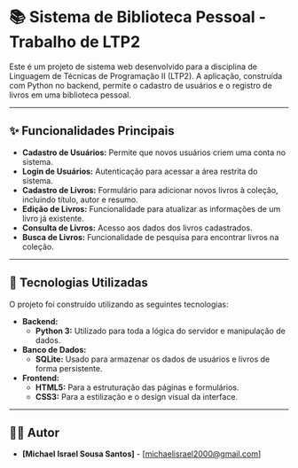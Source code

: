 # 📚 Sistema de Biblioteca Pessoal - Trabalho de LTP2

Este é um projeto de sistema web desenvolvido para a disciplina de Linguagem de Técnicas de Programação II (LTP2). A aplicação, construída com Python no backend, permite o cadastro de usuários e o registro de livros em uma biblioteca pessoal.

---

## ✨ Funcionalidades Principais

* **Cadastro de Usuários:** Permite que novos usuários criem uma conta no sistema.
* **Login de Usuários:** Autenticação para acessar a área restrita do sistema.
* **Cadastro de Livros:** Formulário para adicionar novos livros à coleção, incluindo título, autor e resumo.
* **Edição de Livros:** Funcionalidade para atualizar as informações de um livro já existente.
* **Consulta de Livros:** Acesso aos dados dos livros cadastrados.
* **Busca de Livros:** Funcionalidade de pesquisa para encontrar livros na coleção.

---

## 🚀 Tecnologias Utilizadas

O projeto foi construído utilizando as seguintes tecnologias:

* **Backend:**
    * **Python 3:** Utilizado para toda a lógica do servidor e manipulação de dados.
* **Banco de Dados:**
    * **SQLite:** Usado para armazenar os dados de usuários e livros de forma persistente.
* **Frontend:**
    * **HTML5:** Para a estruturação das páginas e formulários.
    * **CSS3:** Para a estilização e o design visual da interface.

---

## 👨‍💻 Autor

* **[Michael Israel Sousa Santos]** - [michaelisrael2000@gmail.com]

